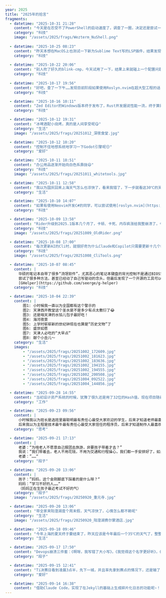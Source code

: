 ```yaml
---
year: 2025
title: "2025年的拾言"
fragments:
  - datetime: "2025-10-31 21:28"
    content: "今天是在忍受不了PowerShell的启动速度了，调查了一圈，决定还是尝试一下NuShell吧，至少启动速度这一块已经拿捏了，小小折腾了几个小时，所有原有工具/习惯都算是迁移过来了，Windows上只能凑活！"
    category: "科技"
    image: "/assets/2025/frags/Wezterm_NuShell.png"
        
  - datetime: "2025-10-25 08:23"
    content: "昨天本想在MacOS上也测试一下新为Sublime Text写的LSP插件，结果发现Package Control都罢工了……一开始我以为是MacOS升级的时候又引入了什么Breaking Changes，结果最后发现是Package Control自己的问题，而且是从2023年就开始出了问题（官方维护人员疑似跑路……），搞的到现在都没有修复……想不到我曾经如此喜爱的编辑器已经堕落到这等地步了吗……🥹"
    category: "科技"
        
  - datetime: "2025-10-22 20:06"
    content: "别人吹了好久的blink-cmp，今天试用了一下，结果上来就碰上一个配置问题搞了好久才正常……第一印象就不是很好，姑且先继续试试看"
    category: "科技"
        
  - datetime: "2025-10-17 19:56"
    content: "好吧，查了一下午……发现目前阶段如果使用Roslyn.nvim在超大型工程的话（例如31934个目录共926814 文件），要将filewatching设置为off，否则保存任何文件都会卡顿1~2秒😂，代价是在编辑器外新添加或删除源代码文件后，需要手动执行一下LspRestart"
    category: "科技"

  - datetime: "2025-10-16 10:11"
    content: "Zed Editor的Windows版本终于发布了，Rust开发据说性能一流，终于算是全平台了，后面准备折腾一下试试，又多了一个玩具~！"
    category: "科技"

  - datetime: "2025-10-12 19:31"
    content: "冰啤酒配小烧烤，真的是人间享受呢😋"
    category: "生活"
    image: "/assets/2025/frags/20251012_深夜食堂.jpg"

  - datetime: "2025-10-12 10:20"
    content: "控制不住地想系统地学习一下Godot引擎呢😚"
    category: "爱好"

  - datetime: "2025-10-11 18:51"
    content: "办公用品逐渐开始向白色系靠拢😄"
    category: "科技"
    image: "/assets/2025/frags/20251011_whitetools.jpg"

  - datetime: "2025-10-11 12:58"
    content: "我以为国庆回来上海天气怎么也凉快了，看来我错了，下一步就看这30℃的天气能不能坚持到春节了……"
    category: "生活"

  - datetime: "2025-10-10 14:07"
    content: "如果有使用Neovim开发C#的同学，可以尝试使用[roslyn.nvim](https://github.com/seblyng/roslyn.nvim)代替OmniSharp来作为Lsp Server了，这个本质上就是使用和目前VS Code相同的Backend了，实测速度明显快很多，Decompile功能也是默认就支持不再需要额外的扩展了！"
    category: "科技"

  - datetime: "2025-10-09 13:58"
    content: "Rider升级到2025.1版本几个月了，卡顿、卡死、内存疯涨给我整崩溃了，今天回退到旧版本感觉好多了（但受制于Copilot插件没法回退到2023版本），真还有逆向优化这么一说吗？问了问AI，也不知道是真是假……"
    category: "科技"
    image: "/assets/2025/frags/20251009_OldRider.png"

  - datetime: "2025-10-08 17:00"
    content: "每次更新AI的Cli时，就很好奇为什么Claude和Copilot只需要更新十几个Package，但是Qwen每次都奔着几百去了……，这么多代码量吗？"
    category: "科技"
    image: "/assets/2025/frags/20251008_CliTools.png"

  - datetime: "2025-10-07 08:45"
    content: |
      华硕的笔记本自带了很多“流氓软件”，尤其恶心的笔记本键盘的背光控制不是通过BIOS实现的，而是通过这些“流氓软件”实现的，所以你还关不得、卸不得……
      尝试了很多种方法，甚至已经动了自己写驱动的念头，但最后发现了一个开源的工具可以完成这一目标，而且是针对所有华硕笔记本的，可见“天下苦X久矣”，你说华硕自己不觉闷吗？
      [GHelper](https://github.com/seerge/g-helper)
    category: "科技"

  - datetime: "2025-10-04 22:39"
    content: |
        图1: 小时候我一直以为全国都有这个警示的
        图2: 天津西开教堂这个圣水是不是多少有点太敷衍了😂
        图3: 还是咱天津的水馅儿包子最好吃！
        图4: 海河夜景
        图5: 上学时崭崭新的世纪钟现在也算是“历史文物”了
        图6: 盛世如愿
        图7: 天津人必吃的“大早点”
        图8: 献个小丑儿～
    category: "生活"
    images:
        - "/assets/2025/frags/20251002_172609.jpg"
        - "/assets/2025/frags/20251002_181623.jpg"
        - "/assets/2025/frags/20251002_183636.jpg"
        - "/assets/2025/frags/20251002_194155.jpg"
        - "/assets/2025/frags/20251002_194555.jpg"
        - "/assets/2025/frags/20251002_200508.jpg"
        - "/assets/2025/frags/20251004_092522.jpg"
        - "/assets/2025/frags/20251004_144856.jpg"

  - datetime: "2025-09-28 14:55"
    content: "当初设计资产系统的时候，犹豫了很久还是用了32位的Hash值，现在项目随着版本的迭代，果然出现冲突了，现在调整为64位要做不少工作，看起来当初的小家子气还是显得有些安卓思维了🫠（其实之前也没想到项目能发展到今天哈……）"
    category: "工作"

  - datetime: "2025-09-23 09:56"
    content: |
      小时候我以为班长是选班里最聪明最有责任心最受大家欢迎的学生，后来才知道老师最喜欢的是听她话的班长；
      后来我以为主程是技术最牛最有责任心最受大家信任的程序员，后来才知道制作人最喜欢的是听他话的主程。
    category: "思考"

  - datetime: "2025-09-21 17:13"
    content: |
      老婆：“为啥老人不愿意自己报团去旅游，非要孩子带着才去？”
      我说：”我们带着去，老人不用花钱，不用为交通和行程操心，我们都一手安排好了，如果不满意，还可给我们甩脸子表达不满，这些体验在外面报团是体验不到的“
      老婆：”……“
    category: "段子"

  - datetime: "2025-09-20 13:06"
    content: |
      孩子：”妈妈，这个金刚脚底下踩着的是什么呀？“
      妈妈：”学习不好的人……“
      （妈妈正在生孩子最近考试不好的气）
    category: "段子"
    image: "/assets/2025/frags/20250920_重元寺.jpg"

  - datetime: "2025-09-20 13:06"
    content: "带全家来阳澄湖度个周末假，天气凉快了，心情怎么都不赖呢"
    category: "生活"
    image: "/assets/2025/frags/20250920_阳澄湖费尔蒙酒店.jpg"

  - datetime: "2025-09-18 09:46"
    content: "今年上海的夏天终于要结束了，昨天应该是今年最后一个35℃的天气了，整整热了3个半月，难道这就是传说中的全球变暖吗？"
    category: "生活"

  - datetime: "2025-09-17 17:50"
    content: "Devops崩溃三件套：《啊呀，我写错了大小写》，《我觉得这个名字更好听》，《还是挪到这个目录下吧》"
    category: "段子"

  - datetime: "2025-09-15 12:41"
    content: "Ti决赛日看到凌晨3点半，先下一城，并且率先拿到赛点的情况下，还是输了，真的太难受了T_T"
    category: "爱好"

  - datetime: "2025-09-14 16:38"
    content: "借助Claude Code，实现了在Jekyll的基础上生成碎片化日志的功能呢~！"
---
```


